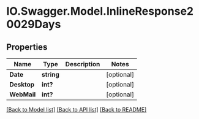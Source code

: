 # IO.Swagger.Model.InlineResponse20029Days
## Properties

Name | Type | Description | Notes
------------ | ------------- | ------------- | -------------
**Date** | **string** |  | [optional] 
**Desktop** | **int?** |  | [optional] 
**WebMail** | **int?** |  | [optional] 

[[Back to Model list]](../README.md#documentation-for-models) [[Back to API list]](../README.md#documentation-for-api-endpoints) [[Back to README]](../README.md)

